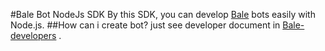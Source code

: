 #Bale Bot NodeJs SDK
By this SDK, you can develop [Bale](https://bale.ai/) bots easily with Node.js.
##How can i create bot?
just see developer document in  [Bale-developers](https://developers.bale.ai) .



